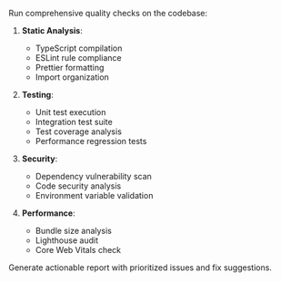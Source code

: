 Run comprehensive quality checks on the codebase:

1. **Static Analysis**:

   - TypeScript compilation
   - ESLint rule compliance
   - Prettier formatting
   - Import organization

2. **Testing**:

   - Unit test execution
   - Integration test suite
   - Test coverage analysis
   - Performance regression tests

3. **Security**:

   - Dependency vulnerability scan
   - Code security analysis
   - Environment variable validation

4. **Performance**:
   - Bundle size analysis
   - Lighthouse audit
   - Core Web Vitals check

Generate actionable report with prioritized issues and fix suggestions.
